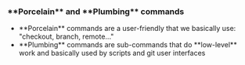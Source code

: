 <div class="title-icon" style="background-image: url(/course/assets/icons/command.svg)"></div>
<h3>**Porcelain** and **Plumbing** commands</h3>

<ul>
    <li class="fragment fade-up" style="text-align: left">
        **Porcelain** commands are a user-friendly that we basically use: "checkout, branch, remote..."
    </li>
    <li class="fragment fade-up" style="text-align: left">
        **Plumbing** commands are sub-commands that do **low-level** work and basically used by scripts and git user interfaces
    </li>
</ul>
